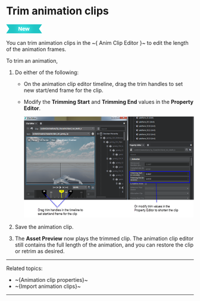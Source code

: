 # Trim animation clips

[![NEW](../images/new.png "What else is new in v1.7?")](../release_notes/readme_1.7.html)

You can trim animation clips in the ~{ Anim Clip Editor }~ to edit the length of the animation frames.

To trim an animation,

1. Do either of the following:

    + On the animation clip editor timeline, drag the trim handles to set new start/end frame for the clip.
    + Modify the **Trimming Start** and **Trimming End** values in the **Property Editor**.

      ![](../images/anim_clip_trim.png)

2. Save the animation clip.
3. The **Asset Preview** now plays the trimmed clip. The animation clip editor still contains the full length of the animation, and you can restore the clip or retrim as desired.

---
Related topics:
- ~{Animation clip properties}~
- ~{Import animation clips}~
---
